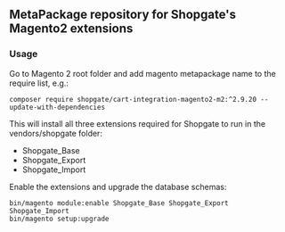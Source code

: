 ## MetaPackage repository for Shopgate's Magento2 extensions

### Usage

Go to Magento 2 root folder and add magento metapackage name to the require list, e.g.:
```
composer require shopgate/cart-integration-magento2-m2:^2.9.20 --update-with-dependencies
```

This will install all three extensions required for Shopgate to run in the vendors/shopgate folder:

* Shopgate_Base
* Shopgate_Export
* Shopgate_Import

Enable the extensions and upgrade the database schemas:
```
bin/magento module:enable Shopgate_Base Shopgate_Export Shopgate_Import
bin/magento setup:upgrade
```
